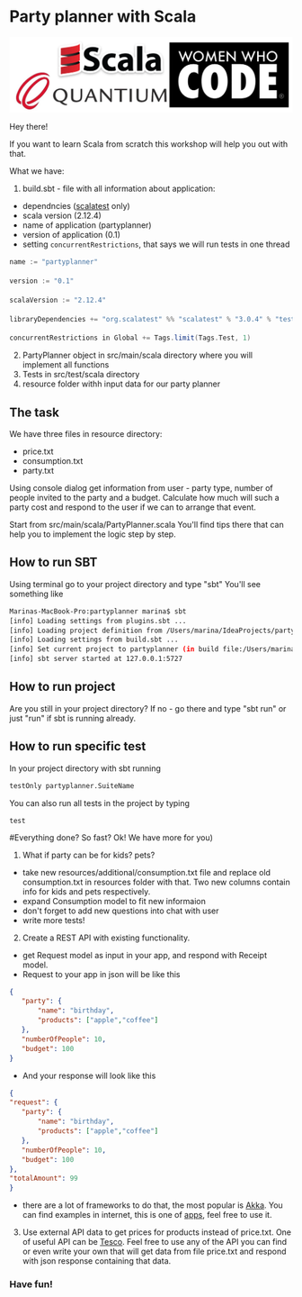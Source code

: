 # Party planner with Scala

[![N|Solid](/logo.png)](logo.png)

Hey there!

If you want to learn Scala from scratch this workshop will help you out with that.

What we have:
1) build.sbt - file with all information about application:
- dependncies ([scalatest](http://www.scalatest.org) only)
- scala version (2.12.4)
- name of application (partyplanner)
- version of application (0.1) 
- setting ```concurrentRestrictions```, that says we will run tests in one thread  

```scala
name := "partyplanner"

version := "0.1"

scalaVersion := "2.12.4"

libraryDependencies += "org.scalatest" %% "scalatest" % "3.0.4" % "test"

concurrentRestrictions in Global += Tags.limit(Tags.Test, 1)
```
2) PartyPlanner object in src/main/scala directory where you will implement all functions
3) Tests in src/test/scala directory
4) resource folder withh input data for our party planner

## The task
We have three files in resource directory:
- price.txt
- consumption.txt
- party.txt

Using console dialog get information from user - party type, number of people invited to the party and a budget. 
Calculate how much will such a party cost and respond to the user if we can to arrange that event.

Start from src/main/scala/PartyPlanner.scala
You'll find tips there that can help you to implement the logic step by step.

## How to run SBT

Using terminal go to your project directory and type "sbt"
You'll see something like

```sh
Marinas-MacBook-Pro:partyplanner marina$ sbt
[info] Loading settings from plugins.sbt ...
[info] Loading project definition from /Users/marina/IdeaProjects/partyplanner/project
[info] Loading settings from build.sbt ...
[info] Set current project to partyplanner (in build file:/Users/marina/IdeaProjects/partyplanner/)
[info] sbt server started at 127.0.0.1:5727
```

## How to run project

Are you still in your project directory? If no - go there and type "sbt run" or just "run" if sbt is running already.

## How to run specific test

In your project directory with sbt running
```sh
testOnly partyplanner.SuiteName
```
You can also run all tests in the project by typing
```
test
```

#Everything done?
So fast?
Ok!
We have more for you)

1) What if party can be for kids? pets?
- take new resources/additional/consumption.txt file and replace old consumption.txt in resources folder with that. Two new columns contain info for kids and pets respectively.
- expand Consumption model to fit new informaion
- don't forget to add new questions into chat with user
- write more tests!
2) Create a REST API with existing functionality.
- get Request model as input in your app, and respond with Receipt model. 
- Request to your app in json will be like this
```json
{
   "party": {
       "name": "birthday",
       "products": ["apple","coffee"]
   },
   "numberOfPeople": 10,
   "budget": 100
}
```
- And your response will look like this
```json
{
"request": {
   "party": {
       "name": "birthday",
       "products": ["apple","coffee"]
   },
   "numberOfPeople": 10,
   "budget": 100
},
"totalAmount": 99
}
```
- there are a lot of frameworks to do that, the most popular is [Akka](https://doc.akka.io/docs/akka-http/current/introduction.html). You can find examples in internet, this is one of [apps](https://github.com/DanyMariaLee/scale), feel free to use it.
3) Use external API data to get prices for products instead of price.txt. One of useful API can be [Tesco](https://devportal.tescolabs.com/docs/services/57f247f9e2813e07d8663943/operations/57f2518fe2813e07d8663945/console). Feel free to use any of the API you can find or even write your own that will get data from file price.txt and respond with json response containing that data.

### Have fun!
